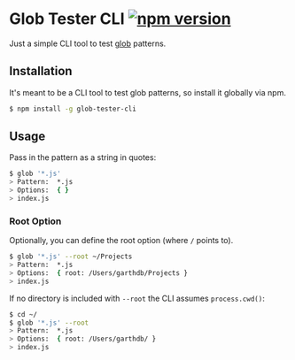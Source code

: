 # Glob Tester CLI [![npm version](https://badge.fury.io/js/glob-tester-cli.svg)](https://badge.fury.io/js/glob-tester-cli)

Just a simple CLI tool to test [glob](https://www.npmjs.com/package/glob) patterns.

## Installation

It's meant to be a CLI tool to test glob patterns, so install it globally via npm.

```sh
$ npm install -g glob-tester-cli
```

## Usage

Pass in the pattern as a string in quotes:

```sh
$ glob '*.js'
> Pattern:  *.js
> Options:  { }
> index.js
```

### Root Option

Optionally, you can define the root option (where `/` points to).

```sh
$ glob '*.js' --root ~/Projects
> Pattern:  *.js
> Options:  { root: /Users/garthdb/Projects }
> index.js
```

If no directory is included with `--root` the CLI assumes `process.cwd()`:

```sh
$ cd ~/
$ glob '*.js' --root
> Pattern:  *.js
> Options:  { root: /Users/garthdb/ }
> index.js
```
